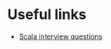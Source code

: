 # Useful links

* [Scala interview questions](http://pedrorijo.com/blog/scala-interview-questions/)
